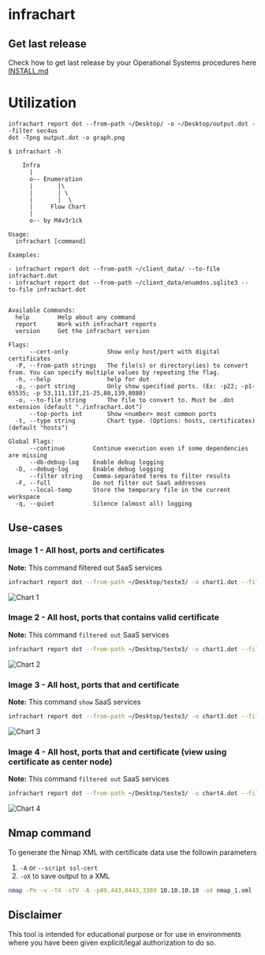 # infrachart

## Get last release

Check how to get last release by your Operational Systems procedures here [INSTALL.md](https://github.com/helviojunior/infrachart/blob/main/INSTALL.md)


# Utilization

```
infrachart report dot --from-path ~/Desktop/ -o ~/Desktop/output.dot --filter sec4us
dot -Tpng output.dot -o graph.png
```


```
$ infrachart -h

    Infra
      |
      o-- Enumeration
      |       |\
      |       | \
      |       |  \
      |     Flow Chart
      |
      o-- by M4v3r1ck

Usage:
  infrachart [command]

Examples:

- infrachart report dot --from-path ~/client_data/ --to-file infrachart.dot
- infrachart report dot --from-path ~/client_data/enumdns.sqlite3 --to-file infrachart.dot


Available Commands:
  help        Help about any command
  report      Work with infrachart reports
  version     Get the infrachart version

Flags:
      --cert-only           Show only host/port with digital certificates
  -P, --from-path strings   The file(s) or directory(ies) to convert from. You can specify multiple values by repeating the flag.
  -h, --help                help for dot
  -p, --port string         Only show specified ports. (Ex: -p22; -p1-65535; -p 53,111,137,21-25,80,139,8080)
  -o, --to-file string      The file to convert to. Must be .dot extension (default "./infrachart.dot")
      --top-ports int       Show <number> most common ports
  -t, --type string         Chart type. (Options: hosts, certificates) (default "hosts")

Global Flags:
      --continue        Continue execution even if some dependencies are missing
      --db-debug-log    Enable debug logging
  -D, --debug-log       Enable debug logging
      --filter string   Comma-separated terms to filter results
  -F, --full            Do not filter out SaaS addresses
      --local-temp      Store the temporary file in the current workspace
  -q, --quiet           Silence (almost all) logging

```

## Use-cases

### Image 1 - All host, ports and certificates

**Note:** This command filtered out SaaS services

```bash
infrachart report dot --from-path ~/Desktop/teste3/ -o chart1.dot --filter sec4us --top-ports 1000
```

![Chart 1](https://github.com/helviojunior/infrachart/blob/main/images/chart1.png "chart 1")


### Image 2 - All host, ports that contains valid certificate

**Note:** This command `filtered out` SaaS services

```bash
infrachart report dot --from-path ~/Desktop/teste3/ -o chart1.dot --filter sec4us --top-ports 1000 --cert-only
```

![Chart 2](https://github.com/helviojunior/infrachart/blob/main/images/chart2.png "chart 2")


### Image 3 - All host, ports that and certificate

**Note:** This command `show` SaaS services

```bash
infrachart report dot --from-path ~/Desktop/teste3/ -o chart3.dot --filter sec4us --top-ports 1000 -F
```

![Chart 3](https://github.com/helviojunior/infrachart/blob/main/images/chart3.png "chart 3")


### Image 4 - All host, ports that and certificate (view using certificate as center node)

**Note:** This command `filtered out` SaaS services

```bash
infrachart report dot --from-path ~/Desktop/teste3/ -o chart4.dot --filter sec4us --top-ports 1000 --type certificates
```

![Chart 4](https://github.com/helviojunior/infrachart/blob/main/images/chart4.png "chart 4")


## Nmap command 

To generate the Nmap XML with certificate data use the followin parameters

1. `-A` or `--script ssl-cert`
2. `-oX` to save output to a XML

```bash
nmap -Pn -v -T4 -sTV -A -p80,443,8443,3389 10.10.10.10 -oX nmap_1.xml
```

## Disclaimer

This tool is intended for educational purpose or for use in environments where you have been given explicit/legal authorization to do so.
